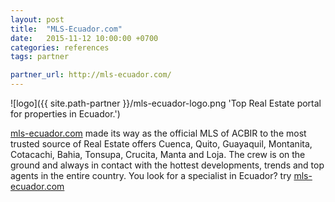 ```yaml
---
layout: post
title:  "MLS-Ecuador.com"
date:   2015-11-12 10:00:00 +0700
categories: references
tags: partner

partner_url: http://mls-ecuador.com/
---
```


![logo]({{ site.path-partner }}/mls-ecuador-logo.png 'Top Real Estate portal for properties in Ecuador.') 

<!--more-->

[mls-ecuador.com](http://mls-ecuador.com) made its way as the official MLS of ACBIR to the most trusted source of Real Estate offers Cuenca, Quito, Guayaquil, Montanita, Cotacachi, Bahia, Tonsupa, Crucita, Manta and Loja. The crew is on the ground and always in contact with the hottest developments, trends and top agents in the entire country. You look for a specialist in Ecuador? try [mls-ecuador.com](http://mls-ecuador.com)
